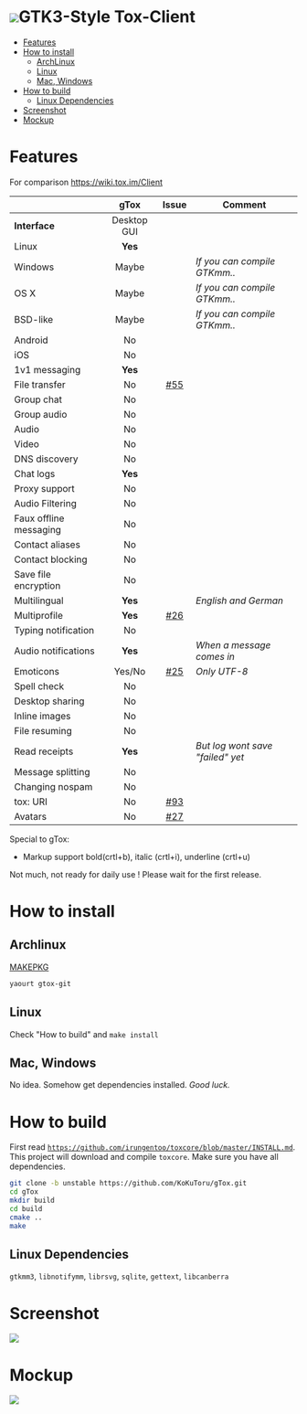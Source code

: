 <h1><img src="https://rawgit.com/KoKuToru/gTox/master/Icons/icon_128.svg">GTK3-Style Tox-Client</h1>

* [Features](#features)
* [How to install](#how-to-install)
  * [ArchLinux](#archlinux)
  * [Linux](#linux)
  * [Mac, Windows](#mac-windows)
* [How to build](#how-to-build)
  * [Linux Dependencies](#linux-dependencies)
* [Screenshot](#screenshot)
* [Mockup](#mockup)

Features
============
For comparison https://wiki.tox.im/Client

|               | gTox          | Issue  | Comment |
| ------------- |:-------------:|:------:|-------|
| **Interface** | Desktop GUI   |        |
| Linux         | **Yes**       |        |
| Windows       | Maybe         |        | *If you can compile GTKmm..*
| OS X          | Maybe         |        | *If you can compile GTKmm..*
| BSD-like      | Maybe         |        | *If you can compile GTKmm..*
| Android       | No            |        |
| iOS           | No            |        |
| 1v1 messaging | **Yes** | |
| File transfer | No | [#55](https://github.com/KoKuToru/gTox/issues/55) |
| Group chat | No | |
| Group audio | No | |
| Audio | No | |
| Video | No | |
| DNS discovery | No | |
| Chat logs | **Yes** | |
| Proxy support | No | |
| Audio Filtering | No | |
| Faux offline messaging | No | |
| Contact aliases | No | |
| Contact blocking | No | |
| Save file encryption | No | |
| Multilingual | **Yes** | | *English and German*
| Multiprofile | **Yes** | [#26](https://github.com/KoKuToru/gTox/issues/26) |
| Typing notification | No | |
| Audio notifications | **Yes** | | *When a message comes in*
| Emoticons | Yes/No | [#25](https://github.com/KoKuToru/gTox/issues/25) | *Only UTF-8*
| Spell check | No | | 
| Desktop sharing | No | |
| Inline images | No | |
| File resuming | No | |
| Read receipts | **Yes** | | *But log wont save "failed" yet*
| Message splitting | No | | 
| Changing nospam | No | |
| tox: URI | No | [#93](https://github.com/KoKuToru/gTox/issues/93) |
| Avatars | No | [#27](https://github.com/KoKuToru/gTox/issues/27) | 

Special to gTox:
* Markup support bold(crtl+b), italic (crtl+i), underline (crtl+u)

Not much, not ready for daily use ! Please wait for the first release.

How to install
============
Archlinux
------------
<a href="https://aur.archlinux.org/packages/gtox-git/">MAKEPKG</a>
```bash
yaourt gtox-git
```
Linux
------------
Check "How to build" and `make install`

Mac, Windows
------------
No idea. Somehow get dependencies installed.
*Good luck.*

How to build
============
First read <a href="https://github.com/irungentoo/toxcore/blob/master/INSTALL.md">`https://github.com/irungentoo/toxcore/blob/master/INSTALL.md`</a>.<br />
This project will download and compile `toxcore`.
Make sure you have all dependencies.

```bash
git clone -b unstable https://github.com/KoKuToru/gTox.git
cd gTox
mkdir build
cd build
cmake ..
make
```

Linux Dependencies
-----------
`gtkmm3`, `libnotifymm`, `librsvg`, `sqlite`, `gettext`, `libcanberra`

Screenshot
============
<img src="https://rawgit.com/KoKuToru/gTox/master/screenshot.png">

Mockup
============
<img src="https://rawgit.com/KoKuToru/gTox/master/mockup.svg">

